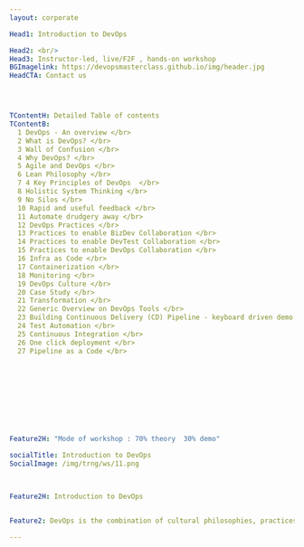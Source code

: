 ```yaml
---
layout: corporate

Head1: Introduction to DevOps 

Head2: <br/>
Head3: Instructor-led, live/F2F , hands-on workshop
BGImagelink: https://devopsmasterclass.github.io/img/header.jpg
HeadCTA: Contact us




TContentH: Detailed Table of contents
TContentB: 
  1 DevOps - An overview </br>
  2 What is DevOps? </br>
  3 Wall of Confusion </br>
  4 Why DevOps? </br>
  5 Agile and DevOps </br>
  6 Lean Philosophy </br>
  7 4 Key Principles of DevOps  </br>
  8 Holistic System Thinking </br>	
  9 No Silos </br>
  10 Rapid and useful feedback </br>
  11 Automate drudgery away </br>
  12 DevOps Practices </br>
  13 Practices to enable BizDev Collaboration </br>
  14 Practices to enable DevTest Collaboration </br>
  15 Practices to enable DevOps Collaboration </br>
  16 Infra as Code </br>
  17 Containerization </br>
  18 Monitoring </br>
  19 DevOps Culture </br>
  20 Case Study </br>
  21 Transformation </br>
  22 Generic Overview on DevOps Tools </br>
  23 Building Continuous Delivery (CD) Pipeline - keyboard driven demo </br>
  24 Test Automation </br>
  25 Continuous Integration </br>
  26 One click deployment </br>
  27 Pipeline as a Code </br>








                        

Feature2H: "Mode of workshop : 70% theory  30% demo"

socialTitle: Introduction to DevOps 
SocialImage: /img/trng/ws/11.png


 
Feature2H: Introduction to DevOps 


Feature2: DevOps is the combination of cultural philosophies, practices, and tools that increases an organization’s ability to deliver applications and services at high velocity. This training enables participants to understand various aspects of how they could enable a DevOps culture.

---
```



